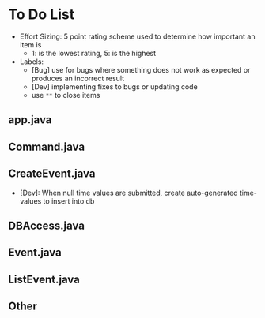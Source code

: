 # To Do List

- Effort Sizing: 5 point rating scheme used to determine how important an item is
  - 1: is the lowest rating, 5: is the highest
- Labels:
  - [Bug] use for bugs where something does not work as expected or produces an incorrect result
  - [Dev] implementing fixes to bugs or updating code
  - use `**` to close items

## app.java

## Command.java

## CreateEvent.java

- [Dev]: When null time values are submitted, create auto-generated time-values to insert into db

## DBAccess.java

## Event.java

## ListEvent.java

## Other
